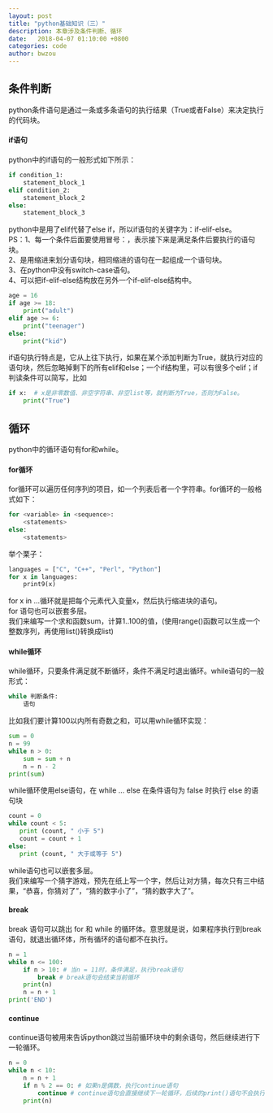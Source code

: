 ```yaml
---
layout: post
title: "python基础知识（三）"
description: 本章涉及条件判断、循环
date:   2018-04-07 01:10:00 +0800
categories: code
author: bwzou
---
```

## 条件判断 
python条件语句是通过一条或多条语句的执行结果（True或者False）来决定执行的代码块。

#### if语句
python中的if语句的一般形式如下所示：
```python
if condition_1:
    statement_block_1
elif condition_2:
    statement_block_2
else:
    statement_block_3
```
python中是用了elif代替了else if，所以if语句的关键字为：if-elif-else。<br>
PS：1、每一个条件后面要使用冒号：，表示接下来是满足条件后要执行的语句块。<br>
2、是用缩进来划分语句块，相同缩进的语句在一起组成一个语句块。<br>
3、在python中没有switch-case语句。<br>
4、可以把if-elif-else结构放在另外一个if-elif-else结构中。
```python
age = 16
if age >= 18:
    print("adult")
elif age >= 6:
    print("teenager")
else:
    print("kid")
```
if语句执行特点是，它从上往下执行，如果在某个添加判断为True，就执行对应的语句块，然后忽略掉剩下的所有elif和else；一个if结构里，可以有很多个elif；if判读条件可以简写，比如
```python
if x:  # x是非零数值、非空字符串、非空list等，就判断为True，否则为False。
    print("True")
```
## 循环
python中的循环语句有for和while。
#### for循环
for循环可以遍历任何序列的项目，如一个列表后者一个字符串。for循环的一般格式如下：
```python
for <variable> in <sequence>:
    <statements>
else:
    <statements>
```
举个栗子：
```python
languages = ["C", "C++", "Perl", "Python"]
for x in languages:
    print9(x) 
```
for x in ...循环就是把每个元素代入变量x，然后执行缩进块的语句。<br>
for 语句也可以嵌套多层。<br>
我们来编写一个求和函数sum，计算1..100的值，(使用range()函数可以生成一个整数序列，再使用list()转换成list)
#### while循环
while循环，只要条件满足就不断循环，条件不满足时退出循环。while语句的一般形式：
```python
while 判断条件:
    语句
```
比如我们要计算100以内所有奇数之和，可以用while循环实现：
```python
sum = 0
n = 99
while n > 0:
    sum = sum + n
    n = n - 2
print(sum)
```
while循环使用else语句，在 while … else 在条件语句为 false 时执行 else 的语句块
```python
count = 0
while count < 5:
   print (count, " 小于 5")
   count = count + 1
else:
   print (count, " 大于或等于 5")
```
while语句也可以嵌套多层。<br>
我们来编写一个猜字游戏，预先在纸上写一个字，然后让对方猜，每次只有三中结果，“恭喜，你猜对了”，“猜的数字小了”，“猜的数字大了”。
#### break
break 语句可以跳出 for 和 while 的循环体。意思就是说，如果程序执行到break语句，就退出循环体，所有循环的语句都不在执行。
```python
n = 1
while n <= 100:
    if n > 10: # 当n = 11时，条件满足，执行break语句
        break # break语句会结束当前循环
    print(n)
    n = n + 1
print('END')
```
#### continue
continue语句被用来告诉python跳过当前循环块中的剩余语句，然后继续进行下一轮循环。
```python
n = 0
while n < 10:
    n = n + 1
    if n % 2 == 0: # 如果n是偶数，执行continue语句
        continue # continue语句会直接继续下一轮循环，后续的print()语句不会执行
    print(n)
```
